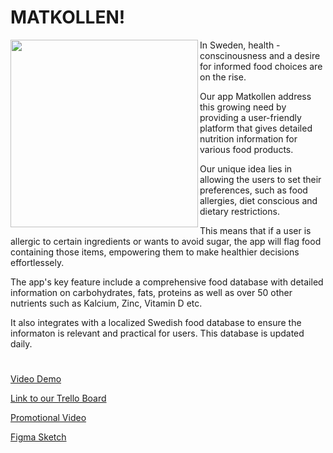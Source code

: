 # MATKOLLEN!
<img align="left" src="https://i.imgur.com/CF0SwiV.png" style=" width:300px;"  >

In Sweden, health -conscinousness and a desire for informed food choices are on the rise.

Our app Matkollen address this growing need by providing a user-friendly platform that gives detailed nutrition information for various food products. 

Our unique idea lies in allowing the users to set their preferences, such as food allergies, diet conscious and dietary restrictions.

This means that if a user is allergic to certain ingredients or wants to avoid sugar, the app will flag food containing those items, empowering them to make healthier decisions effortlessely.

The app's key feature include a comprehensive food database with detailed information on carbohydrates, fats, proteins as well as over 50 other nutrients such as Kalcium, Zinc, Vitamin D etc. 

It also integrates with a localized Swedish food database to ensure the informaton is relevant and practical for users. This database is updated daily.
#

[Video Demo](https://www.youtube.com/watch?v=SqmmrA9Tm7w)

[Link to our Trello Board](https://trello.com/b/bJTRNbJv/blue-tea-final-project)  

[Promotional Video](https://www.youtube.com/watch?v=xnKFSuDbNJg) 

[Figma Sketch](https://www.figma.com/file/zQQndjUcgvAKwioPHQh8Vi/BlueTea-Project?type=design&node-id=0%3A1&mode=design&t=sRHCVqrZlFi5CZiI-1)


